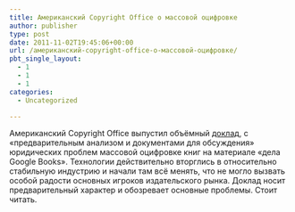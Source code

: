 ```yaml
---
title: Американский Copyright Office о массовой оцифровке
author: publisher
type: post
date: 2011-11-02T19:45:06+00:00
url: /американский-copyright-office-о-массовой-оцифровке/
pbt_single_layout:
  - 1
  - 1
  - 1
categories:
  - Uncategorized

---
```

Американский Copyright Office выпустил объёмный [доклад](http://www.copyright.gov/docs/massdigitization/USCOMassDigitization_October2011.pdf), с «предварительным анализом и документами для обсуждения» юридических проблем массовой оцифровке книг на материале «дела Google Books». Технологии действительно вторглись в относительно стабильную индустрию и начали там всё менять, что не могло вызвать особой радости основных игроков издательского рынка. Доклад носит предварительный характер и обозревает основные проблемы. Стоит читать.